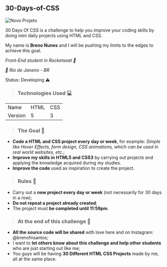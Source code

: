 ## 30-Days-of-CSS

![Novo Projeto](https://user-images.githubusercontent.com/97677792/153760534-54ec8c2c-72e8-475d-927d-b8b8b1fd8c0f.jpg)


30 Days Of CSS is a challenge to help you improve your coding skills by doing mini daily projects using HTML and CSS.

My name is **Breno Nunes** and I will be pushing my limits to the edges to achieve this goal.

_Front-End student in Rocketseat 🚀_ 

_📍 Rio de Janeiro - BR_

Status: Developing ⚠️

> ### Technologies Used 💻

<table> 
  <tr> 
  <td>Name</td>
  <td>HTML</td>
  <td>CSS</td>
  </tr>
   <tr> 
  <td>Version</td>
  <td>5</td>
  <td>3</td>
  </tr>
  </table>
  
 > ### The Goal 🎯 
  
  * **Code a HTML and CSS project every day or week**, for example: _Simple like Hover Effects, form design, CSS animations, which can be used in real world websites, etc_.;
  * **Improve my skills in HTML5 and CSS3** by carrying out projects and applying the knowledge acquired during my studies.
  * **Improve the code** used as inspiration to create the project.
  
>  ### Rules 📖
  
  * Carry out a **new project every day or week** (not necessarily for 30 days in a row);
  * **Do not repeat a project already created**;
  * The project must **be completed until 11:59pm**.
  
>  ### At the end of this challenge 🥇
  
  * **All the source code will be shared** with love here and on Instagram: @brenofnsantos;
  * I want to **let others know about this challenge and help other students** who are just starting out like me;
  * You guys will be having **30 Different HTML CSS Projects** made by me, all at the same place.
